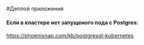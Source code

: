 #Деплой приложения

#### Если в кластере нет запущеного пода с Postgres:
https://phoenixnap.com/kb/postgresql-kubernetes